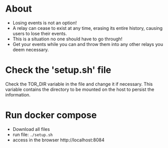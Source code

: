 # About
- Losing events is not an option!
- A relay can cease to exist at any time, erasing its entire history, causing users to lose their events.
- This is a situation no one should have to go through!
- Get your events while you can and throw them into any other relays you deem necessary. 

# Check the 'setup.sh' file
Check the TOR_DIR variable in the file and change it if necessary.
This variable contains the directory to be mounted on the host to persist the information.

# Run docker compose

- Download all files
- run file: `./setup.sh`
- access in the browser http://localhost:8084
